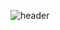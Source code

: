 ![header](https://capsule-render.vercel.app/api?type=slice&animation=scaleIn&color=auto&height=300&section=header&text=DOGUKKIM%20&fontSize=90)
